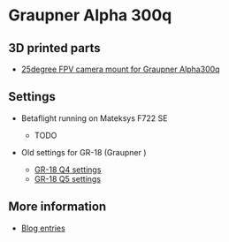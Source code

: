 # Graupner Alpha 300q

## 3D printed parts

* [25degree FPV camera mount for Graupner Alpha300q](https://www.thingiverse.com/thing:2528129)

## Settings

* Betaflight running on Mateksys F722 SE
    * TODO

* Old settings for GR-18 (Graupner )
    * [GR-18 Q4 settings](settings/graupner_gr18_settings/alpha300q_q04_default_settings.md)
    * [GR-18 Q5 settings](settings/graupner_gr18_settings/alpha300q_q05_default_settings.md)

## More information

* [Blog entries](https://asciich.ch/wordpress/category/alpha300q/)
